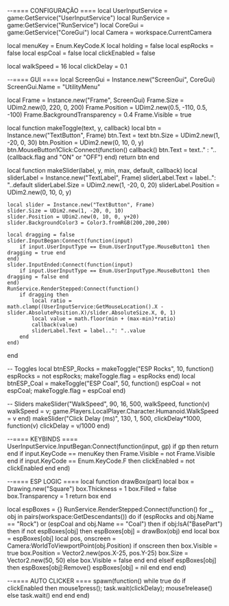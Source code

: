 --==== CONFIGURAÇÃO ====
local UserInputService = game:GetService("UserInputService")
local RunService        = game:GetService("RunService")
local CoreGui           = game:GetService("CoreGui")
local Camera            = workspace.CurrentCamera

local menuKey       = Enum.KeyCode.K
local holding       = false
local espRocks      = false
local espCoal       = false
local clickEnabled  = false

local walkSpeed     = 16
local clickDelay    = 0.1

--==== GUI ====
local ScreenGui = Instance.new("ScreenGui", CoreGui)
ScreenGui.Name = "UtilityMenu"

local Frame = Instance.new("Frame", ScreenGui)
Frame.Size = UDim2.new(0, 220, 0, 200)
Frame.Position = UDim2.new(0.5, -110, 0.5, -100)
Frame.BackgroundTransparency = 0.4
Frame.Visible = true

local function makeToggle(text, y, callback)
    local btn = Instance.new("TextButton", Frame)
    btn.Text = text
    btn.Size = UDim2.new(1, -20, 0, 30)
    btn.Position = UDim2.new(0, 10, 0, y)
    btn.MouseButton1Click:Connect(function()
        callback()
        btn.Text = text.." : "..(callback.flag and "ON" or "OFF")
    end)
    return btn
end

local function makeSlider(label, y, min, max, default, callback)
    local sliderLabel = Instance.new("TextLabel", Frame)
    sliderLabel.Text = label..": "..default
    sliderLabel.Size = UDim2.new(1, -20, 0, 20)
    sliderLabel.Position = UDim2.new(0, 10, 0, y)

    local slider = Instance.new("TextButton", Frame)
    slider.Size = UDim2.new(1, -20, 0, 10)
    slider.Position = UDim2.new(0, 10, 0, y+20)
    slider.BackgroundColor3 = Color3.fromRGB(200,200,200)

    local dragging = false
    slider.InputBegan:Connect(function(input)
        if input.UserInputType == Enum.UserInputType.MouseButton1 then dragging = true end
    end)
    slider.InputEnded:Connect(function(input)
        if input.UserInputType == Enum.UserInputType.MouseButton1 then dragging = false end
    end)
    RunService.RenderStepped:Connect(function()
        if dragging then
            local ratio = math.clamp((UserInputService:GetMouseLocation().X - slider.AbsolutePosition.X)/slider.AbsoluteSize.X, 0, 1)
            local value = math.floor(min + (max-min)*ratio)
            callback(value)
            sliderLabel.Text = label..": "..value
        end
    end)
end

-- Toggles
local btnESP_Rocks = makeToggle("ESP Rocks", 10, function() espRocks = not espRocks; makeToggle.flag = espRocks end)
local btnESP_Coal  = makeToggle("ESP Coal", 50, function() espCoal = not espCoal; makeToggle.flag = espCoal end)

-- Sliders
makeSlider("WalkSpeed", 90, 16, 500, walkSpeed, function(v) walkSpeed = v; game.Players.LocalPlayer.Character.Humanoid.WalkSpeed = v end)
makeSlider("Click Delay (ms)", 130, 1, 500, clickDelay*1000, function(v) clickDelay = v/1000 end)

--==== KEYBINDS ====
UserInputService.InputBegan:Connect(function(input, gp)
    if gp then return end
    if input.KeyCode == menuKey then Frame.Visible = not Frame.Visible end
    if input.KeyCode == Enum.KeyCode.F then clickEnabled = not clickEnabled end
end)

--==== ESP LOGIC ====
local function drawBox(part)
    local box = Drawing.new("Square")
    box.Thickness = 1
    box.Filled = false
    box.Transparency = 1
    return box
end

local espBoxes = {}
RunService.RenderStepped:Connect(function()
    for _, obj in pairs(workspace:GetDescendants()) do
        if (espRocks and obj.Name == "Rock") or (espCoal and obj.Name == "Coal") then
            if obj:IsA("BasePart") then
                if not espBoxes[obj] then espBoxes[obj] = drawBox(obj) end
                local box = espBoxes[obj]
                local pos, onscreen = Camera:WorldToViewportPoint(obj.Position)
                if onscreen then
                    box.Visible = true
                    box.Position = Vector2.new(pos.X-25, pos.Y-25)
                    box.Size = Vector2.new(50, 50)
                else box.Visible = false end
            end
        elseif espBoxes[obj] then
            espBoxes[obj]:Remove()
            espBoxes[obj] = nil
        end
    end
end)

--==== AUTO CLICKER ====
spawn(function()
    while true do
        if clickEnabled then
            mouse1press(); task.wait(clickDelay); mouse1release()
        else
            task.wait()
        end
    end
end)
